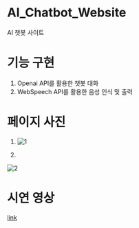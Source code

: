 # AI_Chatbot_Website
AI 챗봇 사이트

# 기능 구현
1. Openai API를 활용한 챗봇 대화
2. WebSpeech API를 활용한 음성 인식 및 출력

# 페이지 사진
1.
   ![1](https://github.com/Jiho-Park-0/AI_Chatbot_Website/assets/79912184/39432637-d13d-4782-9392-314a2b1dc345)

2.
  ![2](https://github.com/Jiho-Park-0/AI_Chatbot_Website/assets/79912184/09d1317e-fe7c-4c94-a7f9-514e8a7d97bb)

# 시연 영상

[link](https://photos.app.goo.gl/DFTLFJe5JkyC4Zqb9)
